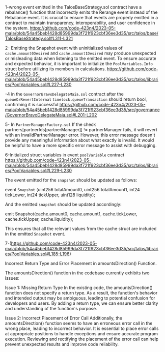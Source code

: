 1-wrong event emitted in the TalosBaseStrategy.sol contract have a rebalance() function that incorrectly emits the Rerange event instead of the Rebalance event.
It is crucial to ensure that events are properly emitted in a contract to maintain transparency, interoperability, and user confidence in the system. 
https://github.com/code-423n4/2023-05-maia/blob/54a45beb1428d85999da3f721f923cbf36ee3d35/src/talos/base/TalosBaseStrategy.sol#L311-L321

2- Emitting the Snapshot event with uninitialized values of `cache.amount0Desired` and `cache.amount1Desired` may produce unexpected or misleading data when listening to the emitted event.
To ensure accurate and expected behavior, it is important to initialize the `PoolVariables.Info` struct before utilizing its members in calculations.
https://github.com/code-423n4/2023-05-maia/blob/54a45beb1428d85999da3f721f923cbf36ee3d35/src/talos/libraries/PoolVariables.sol#L227-L230

-4 in the `GovernorBravoDelegateMaia.sol` contract after the `queueOrRevertInternal` `timelock.queueTransaction` should return bool, confirming it is successful https://github.com/code-423n4/2023-05-maia/blob/54a45beb1428d85999da3f721f923cbf36ee3d35/src/governance/GovernorBravoDelegateMaia.sol#L201-L202

5- In `PartnerManagerFactory.sol` If the check partners[partnerIds[partnerManager]] != partnerManager fails, it will revert with an InvalidPartnerManager error. However, this error message doesn't provide any meaningful information about what exactly is invalid. It would be helpful to have a more specific error message to assist with debugging.

6-Initialized struct variables in event `poolVariable` contract 
https://github.com/code-423n4/2023-05-maia/blob/54a45beb1428d85999da3f721f923cbf36ee3d35/src/talos/libraries/PoolVariables.sol#L229-L230

The event emitted for the `snapshot` should be updated as follows:

event `Snapshot` (uint256 totalAmount0, uint256 totalAmount1, int24 tickLower, int24 tickUpper, uint128 liquidity);

And the emitted `snapshot` should be updated accordingly:

emit Snapshot(cache.amount0, cache.amount1, cache.tickLower, cache.tickUpper, cache.liquidity);

This ensures that all the relevant values from the cache struct are included in the emitted `Snapshot` event.

7-(https://github.com/code-423n4/2023-05-maia/blob/54a45beb1428d85999da3f721f923cbf36ee3d35/src/talos/libraries/PoolVariables.sol#L185-L196)

 Incorrect Return Type and Error Placement in amountsDirection() Function.

The amountsDirection() function in the codebase currently exhibits two issues:

Issue 1: Missing Return Type
In the existing code, the amountsDirection() function does not specify a return type. As a result, the function's behavior and intended output may be ambiguous, leading to potential confusion for developers and users. By adding a return type, we can ensure better clarity and understanding of the function's purpose.

Issue 2: Incorrect Placement of Error Call
Additionally, the amountsDirection() function seems to have an erroneous error call in the wrong place, leading to incorrect behavior. It is essential to place error calls at appropriate positions to handle exceptions and ensure accurate program execution. Reviewing and rectifying the placement of the error call can help prevent unexpected results and improve code reliability.